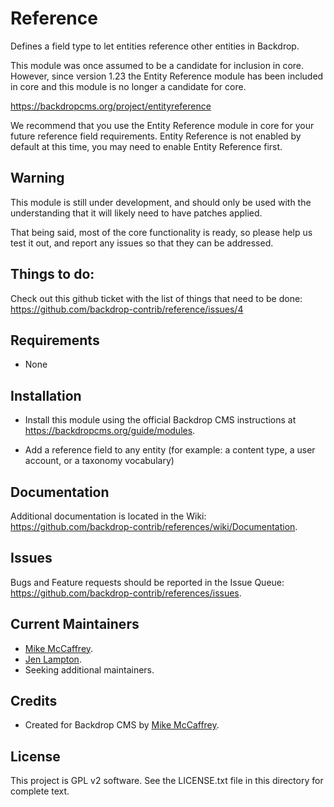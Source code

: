 Reference
==========

Defines a field type to let entities reference other entities in Backdrop.

This module was once assumed to be a candidate for inclusion in core. However, 
since version 1.23 the Entity Reference module has been included in core and 
this module is no longer a candidate for core.

https://backdropcms.org/project/entityreference

We recommend that you use the Entity Reference module in core for your future
reference field requirements. Entity Reference is not enabled by default at this
time, you may need to enable Entity Reference first.


Warning
--------

This module is still under development, and should only be used with the
understanding that it will likely need to have patches applied.

That being said, most of the core functionality is ready, so please help us test
it out, and report any issues so that they can be addressed.


Things to do:
--------------

Check out this github ticket with the list of things that need to be done:
https://github.com/backdrop-contrib/reference/issues/4


Requirements
------------

* None


Installation
------------

- Install this module using the official Backdrop CMS instructions at
  https://backdropcms.org/guide/modules.

- Add a reference field to any entity (for example: a content type, a user
  account, or a taxonomy vocabulary)


Documentation
-------------

Additional documentation is located in the Wiki:
https://github.com/backdrop-contrib/references/wiki/Documentation.


Issues
------

Bugs and Feature requests should be reported in the Issue Queue:
https://github.com/backdrop-contrib/references/issues.


Current Maintainers
-------------------

- [Mike McCaffrey](https://github.com/mikemccaffrey).
- [Jen Lampton](https://github.com/jenlampton).
- Seeking additional maintainers.


Credits
-------

- Created for Backdrop CMS by [Mike McCaffrey](https://github.com/mikemccaffrey).


License
-------

This project is GPL v2 software.
See the LICENSE.txt file in this directory for complete text.
